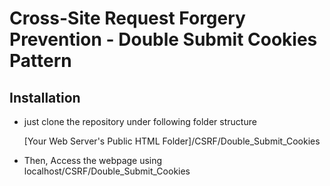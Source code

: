 # Cross-Site Request Forgery Prevention - Double Submit Cookies Pattern

## Installation

- just clone the repository under following folder structure

  [Your Web Server's Public HTML Folder]/CSRF/Double_Submit_Cookies

- Then, Access the webpage using localhost/CSRF/Double_Submit_Cookies
